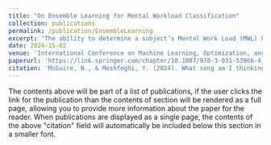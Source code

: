 ```yaml
---
title: "On Ensemble Learning for Mental Workload Classification"
collection: publications
permalink: /publication/EnsembleLearning
excerpt: 'The ability to determine a subject’s Mental Work Load (MWL) has a wide range of significant applications within modern working environments. In recent years, techniques such as Electroencephalography (EEG) have come to the forefront of MWL monitoring by extracting signals from the brain that correlate strongly to the workload of a subject. To effectively classify the MWL of a subject via their EEG data, prior works have employed machine and deep learning models. These studies have primarily utilised single-learner models to perform MWL classification. However, given the significance of accurately detecting a subject’s MWL for use in practical applications, steps should be taken to assess how we can increase the accuracy of these systems so that they are robust enough for use in real-world scenarios. Therefore, in this study, we investigate if the use of state-of-the-art ensemble learning strategies can improve performance over individual models. As such, we apply Bagging and Stacking ensemble techniques to the STEW dataset to classify “low”, “medium”, and “high” workload levels using EEG data. We also explore how different model compositions impact performance by modifying the type and quantity of models within each ensemble. The results from this study highlight that ensemble networks are capable of improving upon the accuracy of all their individual learner counterparts whilst reducing the variance of predictions, with our highest scoring model being a stacking BLSTM consisting of 8 learners, which achieved a classification accuracy of 97%.'
date: 2024-15-02
venue: 'International Conference on Machine Learning, Optimization, and Data Science'
paperurl: 'https://link.springer.com/chapter/10.1007/978-3-031-53966-4_27'
citation: 'McGuire, N., & Moshfeghi, Y. (2024). What song am I thinking of? In G. Nicosia, V. Ojha, E. La Malfa, G. La Malfa, P. M. Pardalos, & R. Umeton (Eds.), Machine Learning, Optimization, and Data Science: 9th International Conference, LOD 2023, Grasmere, UK, September 22–26, 2023, Revised Selected Papers, Part II (pp. 418-432). (Lecture Notes in Computer Science; Vol. 14506). Springer-Verlag. https://doi.org/10.1007/978-3-031-53966-4_31'
---
```


The contents above will be part of a list of publications, if the user clicks the link for the publication than the contents of section will be rendered as a full page, allowing you to provide more information about the paper for the reader. When publications are displayed as a single page, the contents of the above "citation" field will automatically be included below this section in a smaller font.